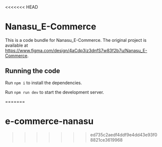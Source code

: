 <<<<<<< HEAD

  # Nanasu_E-Commerce

  This is a code bundle for Nanasu_E-Commerce. The original project is available at https://www.figma.com/design/4aCdp3iz3dnfS7w83f2b7u/Nanasu_E-Commerce.

  ## Running the code

  Run `npm i` to install the dependencies.

  Run `npm run dev` to start the development server.
  
=======
# e-commerce-nanasu
>>>>>>> ed735c2aedf4ddf9e4dd43e93f08821ce3619968

